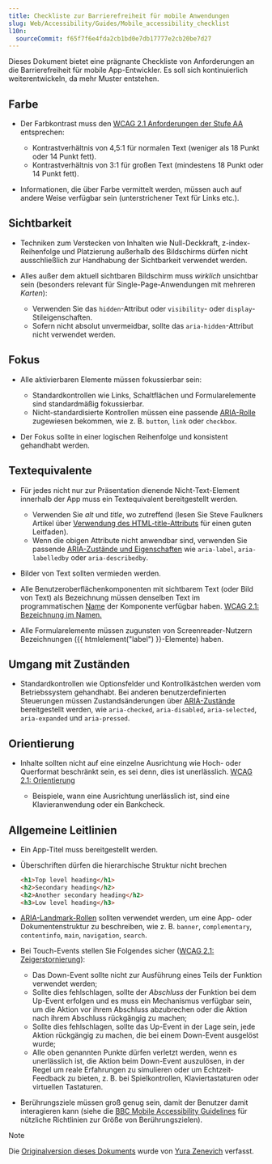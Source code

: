 ```yaml
---
title: Checkliste zur Barrierefreiheit für mobile Anwendungen
slug: Web/Accessibility/Guides/Mobile_accessibility_checklist
l10n:
  sourceCommit: f65f7f6e4fda2cb1bd0e7db17777e2cb20be7d27
---
```


Dieses Dokument bietet eine prägnante Checkliste von Anforderungen an die Barrierefreiheit für mobile App-Entwickler. Es soll sich kontinuierlich weiterentwickeln, da mehr Muster entstehen.

## Farbe

- Der Farbkontrast muss den [WCAG 2.1 Anforderungen der Stufe AA](https://www.w3.org/TR/WCAG/#contrast-minimum) entsprechen:

  - Kontrastverhältnis von 4,5:1 für normalen Text (weniger als 18 Punkt oder 14 Punkt fett).
  - Kontrastverhältnis von 3:1 für großen Text (mindestens 18 Punkt oder 14 Punkt fett).

- Informationen, die über Farbe vermittelt werden, müssen auch auf andere Weise verfügbar sein (unterstrichener Text für Links etc.).

## Sichtbarkeit

- Techniken zum Verstecken von Inhalten wie Null-Deckkraft, z-index-Reihenfolge und Platzierung außerhalb des Bildschirms dürfen nicht ausschließlich zur Handhabung der Sichtbarkeit verwendet werden.
- Alles außer dem aktuell sichtbaren Bildschirm muss _wirklich_ unsichtbar sein (besonders relevant für Single-Page-Anwendungen mit mehreren _Karten_):

  - Verwenden Sie das `hidden`-Attribut oder `visibility`- oder `display`-Stileigenschaften.
  - Sofern nicht absolut unvermeidbar, sollte das `aria-hidden`-Attribut nicht verwendet werden.

## Fokus

- Alle aktivierbaren Elemente müssen fokussierbar sein:

  - Standardkontrollen wie Links, Schaltflächen und Formularelemente sind standardmäßig fokussierbar.
  - Nicht-standardisierte Kontrollen müssen eine passende [ARIA-Rolle](/de/docs/Web/Accessibility/ARIA/Reference/Roles) zugewiesen bekommen, wie z. B. `button`, `link` oder `checkbox`.

- Der Fokus sollte in einer logischen Reihenfolge und konsistent gehandhabt werden.

## Textequivalente

- Für jedes nicht nur zur Präsentation dienende Nicht-Text-Element innerhalb der App muss ein Textequivalent bereitgestellt werden.

  - Verwenden Sie _alt_ und _title_, wo zutreffend (lesen Sie Steve Faulkners Artikel über [Verwendung des HTML-title-Attributs](https://www.tpgi.com/using-the-html-title-attribute-updated/) für einen guten Leitfaden).
  - Wenn die obigen Attribute nicht anwendbar sind, verwenden Sie passende [ARIA-Zustände und Eigenschaften](https://www.w3.org/TR/wai-aria-1.1/#state_prop_def) wie `aria-label`, `aria-labelledby` oder `aria-describedby`.

- Bilder von Text sollten vermieden werden.
- Alle Benutzeroberflächenkomponenten mit sichtbarem Text (oder Bild von Text) als Bezeichnung müssen denselben Text im programmatischen [Name](https://www.w3.org/TR/WCAG21/#dfn-name) der Komponente verfügbar haben. [WCAG 2.1: Bezeichnung im Namen.](https://www.w3.org/WAI/WCAG21/Understanding/label-in-name.html)
- Alle Formularelemente müssen zugunsten von Screenreader-Nutzern Bezeichnungen ({{ htmlelement("label") }}-Elemente) haben.

## Umgang mit Zuständen

- Standardkontrollen wie Optionsfelder und Kontrollkästchen werden vom Betriebssystem gehandhabt. Bei anderen benutzerdefinierten Steuerungen müssen Zustandsänderungen über [ARIA-Zustände](https://www.w3.org/TR/wai-aria-1.1/#state_prop_def) bereitgestellt werden, wie `aria-checked`, `aria-disabled`, `aria-selected`, `aria-expanded` und `aria-pressed`.

## Orientierung

- Inhalte sollten nicht auf eine einzelne Ausrichtung wie Hoch- oder Querformat beschränkt sein, es sei denn, dies ist unerlässlich. [WCAG 2.1: Orientierung](https://www.w3.org/WAI/WCAG21/Understanding/orientation.html)

  - Beispiele, wann eine Ausrichtung unerlässlich ist, sind eine Klavieranwendung oder ein Bankcheck.

## Allgemeine Leitlinien

- Ein App-Titel muss bereitgestellt werden.
- Überschriften dürfen die hierarchische Struktur nicht brechen

  ```html
  <h1>Top level heading</h1>
  <h2>Secondary heading</h2>
  <h2>Another secondary heading</h2>
  <h3>Low level heading</h3>
  ```

- [ARIA-Landmark-Rollen](https://www.washington.edu/accesstech/websites/regions/) sollten verwendet werden, um eine App- oder Dokumentenstruktur zu beschreiben, wie z. B. `banner`, `complementary`, `contentinfo`, `main`, `navigation`, `search`.
- Bei Touch-Events stellen Sie Folgendes sicher ([WCAG 2.1: Zeigerstornierung](https://www.w3.org/WAI/WCAG21/Understanding/pointer-cancellation.html)):

  - Das Down-Event sollte nicht zur Ausführung eines Teils der Funktion verwendet werden;
  - Sollte dies fehlschlagen, sollte der _Abschluss_ der Funktion bei dem Up-Event erfolgen und es muss ein Mechanismus verfügbar sein, um die Aktion vor ihrem Abschluss abzubrechen oder die Aktion nach ihrem Abschluss rückgängig zu machen;
  - Sollte dies fehlschlagen, sollte das Up-Event in der Lage sein, jede Aktion rückgängig zu machen, die bei einem Down-Event ausgelöst wurde;
  - Alle oben genannten Punkte dürfen verletzt werden, wenn es unerlässlich ist, die Aktion beim Down-Event auszulösen, in der Regel um reale Erfahrungen zu simulieren oder um Echtzeit-Feedback zu bieten, z. B. bei Spielkontrollen, Klaviertastaturen oder virtuellen Tastaturen.

- Berührungsziele müssen groß genug sein, damit der Benutzer damit interagieren kann (siehe die [BBC Mobile Accessibility Guidelines](https://www.bbc.co.uk/accessibility/forproducts/guides/mobile/target-touch-size) für nützliche Richtlinien zur Größe von Berührungszielen).

> [!NOTE]
> Die [Originalversion dieses Dokuments](https://yzen.github.io/firefoxos/2014/04/30/mobile-accessibility-checklist.html) wurde von [Yura Zenevich](https://yzen.github.io/) verfasst.

